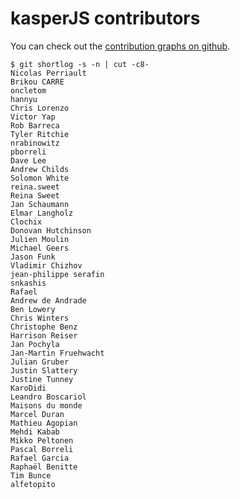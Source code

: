 # kasperJS contributors

You can check out the [contribution graphs on github](https://github.com/n1k0/kasperjs/graphs/contributors).

```
$ git shortlog -s -n | cut -c8-
Nicolas Perriault
Brikou CARRE
oncletom
hannyu
Chris Lorenzo
Victor Yap
Rob Barreca
Tyler Ritchie
nrabinowitz
pborreli
Dave Lee
Andrew Childs
Solomon White
reina.sweet
Reina Sweet
Jan Schaumann
Elmar Langholz
Clochix
Donovan Hutchinson
Julien Moulin
Michael Geers
Jason Funk
Vladimir Chizhov
jean-philippe serafin
snkashis
Rafael
Andrew de Andrade
Ben Lowery
Chris Winters
Christophe Benz
Harrison Reiser
Jan Pochyla
Jan-Martin Fruehwacht
Julian Gruber
Justin Slattery
Justine Tunney
KaroDidi
Leandro Boscariol
Maisons du monde
Marcel Duran
Mathieu Agopian
Mehdi Kabab
Mikko Peltonen
Pascal Borreli
Rafael Garcia
Raphaël Benitte
Tim Bunce
alfetopito
```
